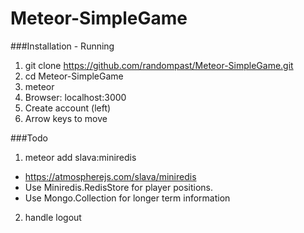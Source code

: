 Meteor-SimpleGame
=================

###Installation - Running

1. git clone https://github.com/randompast/Meteor-SimpleGame.git
2. cd Meteor-SimpleGame
3. meteor
4. Browser: localhost:3000
5. Create account (left)
6. Arrow keys to move

###Todo

1. meteor add slava:miniredis
  * https://atmospherejs.com/slava/miniredis
  * Use Miniredis.RedisStore for player positions.
  * Use Mongo.Collection for longer term information
2. handle logout

